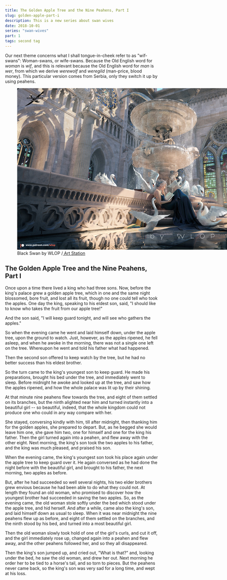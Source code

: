 ```yaml
---
title: The Golden Apple Tree and the Nine Peahens, Part I
slug: golden-apple-part-i
description: This is a new series about swan wives
date: 2018-10-01
series: "swan-wives"
part: 1
tags: second tag
---
```


Our next theme concerns what I shall tongue-in-cheek refer to as "wif-swans": Woman-swans, or wife-swans. Because the Old English word for _woman_ is _wif_, and this is relevant because the Old English word for _man_ is _wer_, from which we derive _werewolf_ and _weregild_ (man-price, blood money). This particular version comes from Serbia, only they switch it up by using peahens.

<figure>
<img src="assets/img/wlop-black-swan.jpg" alt="woman in a fancy dress reads a book in a bright ballroom, while swans cavort about her" style="max-width:85vh;">
<figcaption>Black Swan by WLOP /<a href="https://www.artstation.com/artwork/ZGr13N"> Art Station</a> </figcaption>
</figure>

## The Golden Apple Tree and the Nine Peahens, Part I

Once upon a time there lived a king who had three sons. Now, before the king's palace grew a golden apple tree, which in one and the same night blossomed, bore fruit, and lost all its fruit, though no one could tell who took the apples. One day the king, speaking to his eldest son, said, "I should like to know who takes the fruit from our apple tree!"

And the son said, "I will keep guard tonight, and will see who gathers the apples."

So when the evening came he went and laid himself down, under the apple tree, upon the ground to watch. Just, however, as the apples ripened, he fell asleep, and when he awoke in the morning, there was not a single one left on the tree. Whereupon he went and told his father what had happened.

Then the second son offered to keep watch by the tree, but he had no better success than his eldest brother.

So the turn came to the king's youngest son to keep guard. He made his preparations, brought his bed under the tree, and immediately went to sleep. Before midnight he awoke and looked up at the tree, and saw how the apples ripened, and how the whole palace was lit up by their shining.

At that minute nine peahens flew towards the tree, and eight of them settled on its branches, but the ninth alighted near him and turned instantly into a beautiful girl -- so beautiful, indeed, that the whole kingdom could not produce one who could in any way compare with her.

She stayed, conversing kindly with him, till after midnight, then thanking him for the golden apples, she prepared to depart. But, as he begged she would leave him one, she gave him two, one for himself and one for the king his father. Then the girl turned again into a peahen, and flew away with the other eight. Next morning, the king's son took the two apples to his father, and the king was much pleased, and praised his son.

When the evening came, the king's youngest son took his place again under the apple tree to keep guard over it. He again conversed as he had done the night before with the beautiful girl, and brought to his father, the next morning, two apples as before.

But, after he had succeeded so well several nights, his two elder brothers grew envious because he had been able to do what they could not. At length they found an old woman, who promised to discover how the youngest brother had succeeded in saving the two apples. So, as the evening came, the old woman stole softly under the bed which stood under the apple tree, and hid herself. And after a while, came also the king's son, and laid himself down as usual to sleep. When it was near midnight the nine peahens flew up as before, and eight of them settled on the branches, and the ninth stood by his bed, and turned into a most beautiful girl.

Then the old woman slowly took hold of one of the girl's curls, and cut it off, and the girl immediately rose up, changed again into a peahen and flew away, and the other peahens followed her, and so they all disappeared.

Then the king's son jumped up, and cried out, "What is that?" and, looking under the bed, he saw the old woman, and drew her out. Next morning he order her to be tied to a horse's tail, and so torn to pieces. But the peahens never came back, so the king's son was very sad for a long time, and wept at his loss.
